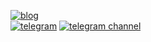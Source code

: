 [![blog](https://img.shields.io/badge/atrskv.github.io-blog-white)](https://atrskv.github.io) 
<br> [![telegram](https://img.shields.io/badge/telegram-atrskv-blue)](https://t.me/atrskv) [![telegram channel](https://img.shields.io/badge/telegram%20channel-torsukov-blue)](https://t.me/torsukov)

[//]: # ([![Profile badge]&#40;https://www.codewars.com/users/atrskv/badges/micro&#41;]&#40;https://www.codewars.com/users/atrskv&#41;)